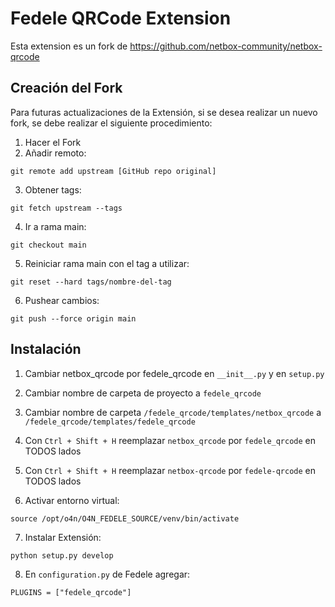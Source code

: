 # Fedele QRCode Extension
Esta extension es un fork de https://github.com/netbox-community/netbox-qrcode

## Creación del Fork
Para futuras actualizaciones de la Extensión, si se desea realizar un nuevo fork, se debe realizar el siguiente procedimiento:

1. Hacer el Fork
2. Añadir remoto: 
  
  ```
  git remote add upstream [GitHub repo original]
  ```

3. Obtener tags: 
  ```
  git fetch upstream --tags
  ```

4. Ir a rama main:
  ```
  git checkout main
  ```

5. Reiniciar rama main con el tag a utilizar:

  ```
  git reset --hard tags/nombre-del-tag  
  ```

6. Pushear cambios:
  ```
  git push --force origin main
  ```

## Instalación

1. Cambiar netbox_qrcode por fedele_qrcode en ```__init__.py``` y en ```setup.py```

2. Cambiar nombre de carpeta de proyecto a ```fedele_qrcode```

3. Cambiar nombre de carpeta ```/fedele_qrcode/templates/netbox_qrcode``` a ```/fedele_qrcode/templates/fedele_qrcode```

4. Con ```Ctrl + Shift + H``` reemplazar ```netbox_qrcode``` por ```fedele_qrcode``` en TODOS lados

5. Con ```Ctrl + Shift + H``` reemplazar ```netbox-qrcode``` por ```fedele-qrcode``` en TODOS lados

6. Activar entorno virtual: 
```
source /opt/o4n/O4N_FEDELE_SOURCE/venv/bin/activate
```

7. Instalar Extensión: 
  ```
  python setup.py develop
  ```

8. En ```configuration.py``` de Fedele agregar:
  ```
  PLUGINS = ["fedele_qrcode"]
  ```

